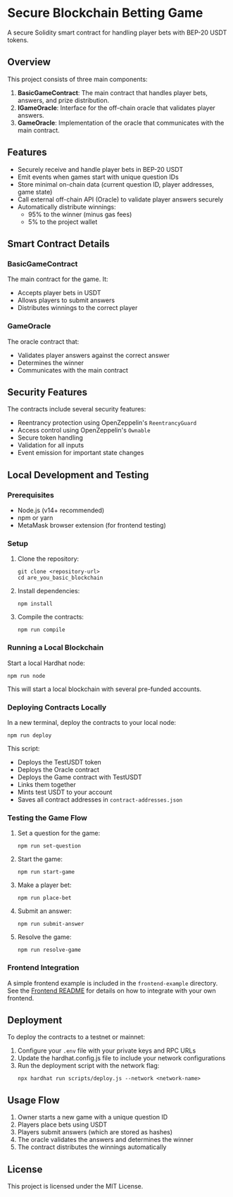 # Secure Blockchain Betting Game

A secure Solidity smart contract for handling player bets with BEP-20 USDT tokens.

## Overview

This project consists of three main components:

1. **BasicGameContract**: The main contract that handles player bets, answers, and prize distribution.
2. **IGameOracle**: Interface for the off-chain oracle that validates player answers.
3. **GameOracle**: Implementation of the oracle that communicates with the main contract.

## Features

- Securely receive and handle player bets in BEP-20 USDT
- Emit events when games start with unique question IDs
- Store minimal on-chain data (current question ID, player addresses, game state)
- Call external off-chain API (Oracle) to validate player answers securely
- Automatically distribute winnings:
  - 95% to the winner (minus gas fees)
  - 5% to the project wallet

## Smart Contract Details

### BasicGameContract

The main contract for the game. It:
- Accepts player bets in USDT
- Allows players to submit answers
- Distributes winnings to the correct player

### GameOracle

The oracle contract that:
- Validates player answers against the correct answer
- Determines the winner
- Communicates with the main contract

## Security Features

The contracts include several security features:
- Reentrancy protection using OpenZeppelin's `ReentrancyGuard`
- Access control using OpenZeppelin's `Ownable`
- Secure token handling
- Validation for all inputs
- Event emission for important state changes

## Local Development and Testing

### Prerequisites

- Node.js (v14+ recommended)
- npm or yarn
- MetaMask browser extension (for frontend testing)

### Setup

1. Clone the repository:
   ```
   git clone <repository-url>
   cd are_you_basic_blockchain
   ```

2. Install dependencies:
   ```
   npm install
   ```

3. Compile the contracts:
   ```
   npm run compile
   ```

### Running a Local Blockchain

Start a local Hardhat node:
```
npm run node
```

This will start a local blockchain with several pre-funded accounts.

### Deploying Contracts Locally

In a new terminal, deploy the contracts to your local node:
```
npm run deploy
```

This script:
- Deploys the TestUSDT token
- Deploys the Oracle contract
- Deploys the Game contract with TestUSDT
- Links them together
- Mints test USDT to your account
- Saves all contract addresses in `contract-addresses.json`

### Testing the Game Flow

1. Set a question for the game:
   ```
   npm run set-question
   ```

2. Start the game:
   ```
   npm run start-game
   ```

3. Make a player bet:
   ```
   npm run place-bet
   ```

4. Submit an answer:
   ```
   npm run submit-answer
   ```

5. Resolve the game:
   ```
   npm run resolve-game
   ```

### Frontend Integration

A simple frontend example is included in the `frontend-example` directory. See the [Frontend README](frontend-example/README.md) for details on how to integrate with your own frontend.

## Deployment

To deploy the contracts to a testnet or mainnet:

1. Configure your `.env` file with your private keys and RPC URLs
2. Update the hardhat.config.js file to include your network configurations
3. Run the deployment script with the network flag:
   ```
   npx hardhat run scripts/deploy.js --network <network-name>
   ```

## Usage Flow

1. Owner starts a new game with a unique question ID
2. Players place bets using USDT
3. Players submit answers (which are stored as hashes)
4. The oracle validates the answers and determines the winner
5. The contract distributes the winnings automatically

## License

This project is licensed under the MIT License.
